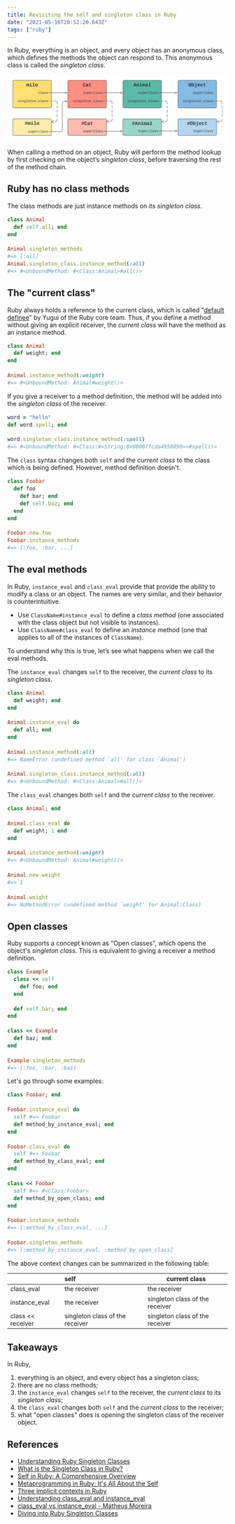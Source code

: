 ```yaml
---
title: Revisiting the self and singleton class in Ruby
date: "2021-05-16T20:52:20.643Z"
tags: ["ruby"]
---
```


In Ruby, everything is an object, and every object has an anonymous class, which defines the methods the object can respond to. This anonymous class is called the *singleton class*.

![ruby-singleton-class-inheritance](./ruby-singleton-class-inheritance.png)

When calling a method on an object, Ruby will perform the method lookup by first checking on the object’s *singleton class*, before traversing the rest of the method chain.

## Ruby has no class methods

The class methods are just instance methods on its *singleton class*.

```ruby
class Animal
  def self.all; end
end

Animal.singleton_methods
#=> [:all]
Animal.singleton_class.instance_method(:all)
#=> #<UnboundMethod: #<Class:Animal>#all()>
```

## The "current class"

Ruby always holds a reference to the current class, which is called "[default definee](https://blog.yugui.jp/entry/846)" by Yugui of the Ruby core team. Thus, if you define a method without giving an explicit receiver, the *current class* will have the method as an instance method.

```ruby
class Animal
  def weight; end
end

Animal.instance_method(:weight)
#=> #<UnboundMethod: Animal#weight()>
```

If you give a receiver to a method definition, the method will be added into the *singleton class* of the receiver.

```ruby
word = "hello"
def word.spell; end

word.singleton_class.instance_method(:spell)
#=> #<UnboundMethod: #<Class:#<String:0x00007fcda4958890>>#spell()>
```

The `class` syntax changes both `self` and the *current class* to the class which is being defined. However, method definition doesn't.

```ruby
class Foobar
  def foo
    def bar; end
    def self.baz; end
  end
end

Foobar.new.foo
Foobar.instance_methods
#=> [:foo, :bar, ...]
```

## The eval methods

In Ruby, `instance_eval` and `class_eval` provide that provide the ability to modify a class or an object. The names are very similar, and their behavior is counterintuitive.

- Use `ClassName#instance_eval` to define a *class method* (one associated with the class object but not visible to instances).
- Use `ClassName#class_eval` to define an *instance* method (one that applies to all of the instances of `ClassName`).

To understand why this is true, let’s see what happens when we call the eval methods.

The `instance_eval` changes `self` to the receiver, the *current class* to its *singleton class*.

```ruby
class Animal
  def weight; end
end

Animal.instance_eval do
  def all; end
end

Animal.instance_method(:all)
#=> NameError (undefined method `all' for class `Animal')

Animal.singleton_class.instance_method(:all)
#=> #<UnboundMethod: #<Class:Animal>#all()>
```

The `class_eval` changes both `self` and the *current class* to the receiver.

```ruby
class Animal; end

Animal.class_eval do
  def weight; 1 end
end

Animal.instance_method(:weight)
#=> #<UnboundMethod: Animal#weight()>

Animal.new.weight
#=> 1

Animal.weight
#=> NoMethodError (undefined method `weight' for Animal:Class)
```

## Open classes

Ruby supports a concept known as "Open classes", which opens the object's *singleton class*. This is equivalent to giving a receiver a method definition.

```ruby
class Example
  class << self
    def foo; end
  end
  
  def self.bar; end
end

class << Example
  def baz; end
end

Example.singleton_methods
#=> [:foo, :bar, :baz]
```

Let's go through some examples:

```ruby
class Foobar; end

Foobar.instance_eval do 
  self #=> Foobar
  def method_by_instance_eval; end
end

Foobar.class_eval do 
  self #=> Foobar
  def method_by_class_eval; end
end 

class << Foobar
  self #=> #<Class:Foobar>
  def method_by_open_class; end
end

Foobar.instance_methods
#=> [:method_by_class_eval, ...]

Foobar.singleton_methods
#=> [:method_by_instance_eval, :method_by_open_class]
```

The above context changes can be summarized in the following table:

|                   | self                            | current class                   |
| ----------------- | :------------------------------ | ------------------------------- |
| class_eval        | the receiver                    | the receiver                    |
| instance_eval     | the receiver                    | singleton class of the receiver |
| class << receiver | singleton class of the receiver | singleton class of the receiver |

## Takeaways

In Ruby,

1. everything is an object, and every object has a singleton class;
2. there are no class methods;
3. the `instance_eval` changes `self` to the receiver, the *current class* to its *singleton class*;
4. the `class_eval` changes both `self` and the *current class* to the receiver;
5. what "open classes" does is opening the singleton class of the receiver object.

## References

- [Understanding Ruby Singleton Classes](https://devalot.com/articles/2008/09/ruby-singleton)
- [What is the Singleton Class in Ruby?](https://maximomussini.com/posts/understanding-the-singleton-class/)
- [Self in Ruby: A Comprehensive Overview](https://airbrake.io/blog/ruby/self-ruby-overview)
- [Metaprogramming in Ruby: It's All About the Self](https://yehudakatz.com/2009/11/15/metaprogramming-in-ruby-its-all-about-the-self/)
- [Three implicit contexts in Ruby](https://blog.yugui.jp/entry/846)
- [Understanding class_eval and instance_eval](https://web.stanford.edu/~ouster/cgi-bin/cs142-winter15/classEval.php)
- [class_eval vs instance_eval - Matheus Moreira](https://stackoverflow.com/a/10306049)
- [Diving into Ruby Singleton Classes](https://medium.com/@leo_hetsch/demystifying-singleton-classes-in-ruby-caf3fa4c9d91)

